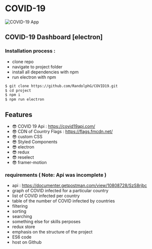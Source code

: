 # COVID-19 
![COVID-19 App](https://github.com/RandolphG/COVID19/blob/main/public/_covid.gif?raw=true)

## COVID-19 Dashboard [electron]

### Installation process :

- clone repo
- navigate to project folder
- install all dependencies with npm
- run electron with npm 


```bash
$ git clone https://github.com/RandolphG/COVID19.git
$ cd project
$ npm i
$ npm run electron 
```
## Features
- 😎 COVID 19 Api : https://covid19api.com/ 
- 😎 CDN of Country Flags : https://flags.fmcdn.net/
- 😎 custom CSS
- 😎 Styled Components
- 😎 electron
- 😎 redux
- 😎 reselect
- 😎 framer-motion

### requirements ( **Note**: Api was incomplete )

-  api : https://documenter.getpostman.com/view/10808728/SzS8rjbc
- graph of COVID infected for a particular country
- list of COVID infected per country
- table of the number of COVID infected by countries
- filtering
- sorting
- searching
- something else for skills perposes
- redux store
- emphasis on the structure of the project
- ES6 code
- host on Github
